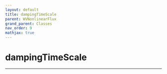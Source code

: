 ```yaml
---
layout: default
title: dampingTimeScale
parent: WVNonlinearFlux
grand_parent: Classes
nav_order: 9
mathjax: true
---
```


#  dampingTimeScale




---

